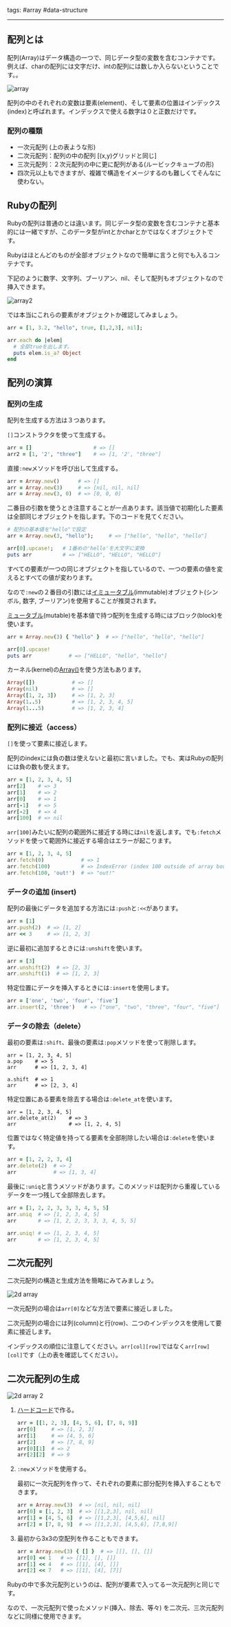 tags: #array #data-structure

<hr />

## 配列とは

配列(Array)はデータ構造の一つで、同じデータ型の変数を含むコンテナです。例えば、charの配列には文字だけ、intの配列には数しか入らないということです。。

![array](https://eubug.space/_next/image?url=https%3A%2F%2Fapi.super.so%2Fasset%2Feubug.space%2F53038785-88a3-4ca3-bd66-8c6d3fd29c73.png&w=1200&q=100)

配列の中のそれぞれの変数は要素(element)、そして要素の位置はインデックス(index)と呼ばれます。インデックスで使える数字は０と正数だけです。

### 配列の種類

-   一次元配列 (上の表ような形)
-   二次元配列：配列の中の配列 \[(x,y)グリッドと同じ\]
-   三次元配列：２次元配列の中に更に配列がある(ルービックキューブの形)
-   四次元以上もできますが、複雑で構造をイメージするのも難しくてそんなに使わない。

## Rubyの配列

Rubyの配列は普通のとは違います。同じデータ型の変数を含むコンテナと基本的には一緒ですが、このデータ型がintとかcharとかではなくオブジェクトです。

Rubyはほとんどのものが全部オブジェクトなので簡単に言うと何でも入るコンテナです。

下記のように数字、文字列、ブーリアン、nil、そして配列もオブジェクトなので挿入できます。

![array2](https://eubug.space/_next/image?url=https%3A%2F%2Fapi.super.so%2Fasset%2Feubug.space%2Fac83e6b4-0444-43c6-8316-2569939988b3.png&w=1920&q=100)

では本当にこれらの要素がオブジェクトか確認してみましょう。

```ruby
arr = [1, 3.2, "hello", true, [1,2,3], nil];

arr.each do |elem|
  # 全部trueを出します。
  puts elem.is_a? Object
end
```

## 配列の演算

### 配列の生成

配列を生成する方法は３つあります。

`[]`コンストラクタを使って生成する。

```ruby
arr = []                    # => []
arr2 = [1, '2', "three"]    # => [1, '2', "three"]
```

直接`:new`メソッドを呼び出して生成する。

```ruby
arr = Array.new()      # => []
arr = Array.new(3)     # => [nil, nil, nil]
arr = Array.new(3, 0)  # => [0, 0, 0]
```

二番目の引数を使うとき注意することが一点あります。該当値で初期化した要素は全部同じオブジェクトを指します。下のコードを見てください。

```ruby
# 配列の基本値を"hello"で設定
arr = Array.new(3, "hello");     # => ["hello", "hello", "hello"]

arr[0].upcase!;   # 1番めの'hello'を大文字に変換
puts arr          # => ["HELLO", "HELLO", "HELLO"] 
```

すべての要素が一つの同じオブジェクトを指しているので、一つの要素の値を変えるとすべての値が変わります。

なので`:new`の２番目の引数には[イミュータブル](https://ja.wikipedia.org/wiki/%E3%82%A4%E3%83%9F%E3%83%A5%E3%83%BC%E3%82%BF%E3%83%96%E3%83%AB)(immutable)オブジェクト(シンボル, 数字, ブーリアン)を使用することが推奨されます。

[ミュータブル](https://developer.mozilla.org/ja/docs/Glossary/Mutable)(mutable)を基本値で持つ配列を生成する時にはブロック(block)を使います。

```ruby
arr = Array.new(3) { "hello" }  # => ["hello", "hello", "hello"]

arr[0].upcase!
puts arr            # => ["HELLO", "hello", "hello"]
```

カーネル(kernel)の[Array()](https://ruby-doc.org/core-2.7.0/Kernel.html#method-i-Array)を使う方法もあります。

```ruby
Array([])            # => []
Array(nil)           # => []
Array([1, 2, 3])     # => [1, 2, 3]
Array(1..5)          # => [1, 2, 3, 4, 5]
Array(1...5)         # => [1, 2, 3, 4]
```

### 配列に接近（access）

`[]`を使って要素に接近します。

配列のindexには負の数は使えないと最初に言いました。でも、実はRubyの配列には負の数も使えます。

```ruby
arr = [1, 2, 3, 4, 5]
arr[2]    # => 3
arr[1]    # => 2
arr[0]    # => 1
arr[-1]   # => 5
arr[-2]   # => 4
arr[100]  # => nil
```

`arr[100]`みたいに配列の範囲外に接近する時には`nil`を返します。でも`:fetch`メソッドを使って範囲外に接近する場合はエラーが起こります。

```ruby
arr = [1, 2, 3, 4, 5]
arr.fetch(0)            # => 1
arr.fetch(100)          # => IndexError (index 100 outside of array bounds: -5...5)
arr.fetch(100, 'out!')  # => "out!"
```

### データの追加 (insert)

配列の最後にデータを追加する方法には`:push`と`:<<`があります。

```ruby
arr = [1]
arr.push(2)  # => [1, 2]
arr << 3     # => [1, 2, 3]
```

逆に最初に追加するときには`:unshift`を使います。

```ruby
arr = [3]
arr.unshift(2)  # => [2, 3]
arr.unshift(1)  # => [1, 2, 3]
```

特定位置にデータを挿入するときには`:insert`を使用します。

```ruby
arr = ['one', 'two', 'four', 'five']
arr.insert(2, 'three')   # => ["one", "two", "three", "four", "five"]
```

### データの除去（delete）

最初の要素は`:shift`、最後の要素は`:pop`メソッドを使って削除します。

```
arr = [1, 2, 3, 4, 5]
a.pop    # => 5
arr      # => [1, 2, 3, 4]

a.shift  # => 1
arr      # => [2, 3, 4]
```

特定位置にある要素を除去する場合は`:delete_at`を使います。

```
arr = [1, 2, 3, 4, 5]
arr.delete_at(2)    # => 3
arr                 # => [1, 2, 4, 5]
```

位置ではなく特定値を持ってる要素を全部削除したい場合は`:delete`を使います。

```ruby
arr = [1, 2, 2, 3, 4]
arr.delete(2)  # => 2
arr            # => [1, 3, 4]
```

最後に`:uniq`と言うメソッドがあります。このメソッドは配列から重複しているデータを一つ残して全部除去します。

```ruby
arr = [1, 2, 2, 3, 3, 3, 4, 5, 5]
arr.uniq  # => [1, 2, 3, 4, 5]
arr       # => [1, 2, 2, 3, 3, 3, 4, 5, 5]

arr.uniq! # => [1, 2, 3, 4, 5]
arr       # => [1, 2, 3, 4, 5] 
```

## 二次元配列

二次元配列の構造と生成方法を簡略にみてみましょう。

![2d array](https://eubug.space/_next/image?url=https%3A%2F%2Fapi.super.so%2Fasset%2Feubug.space%2F929c58be-6055-44c4-b7dd-ef27c5f6d48f.png&w=1080&q=100)

一次元配列の場合は`arr[0]`などな方法で要素に接近しました。

二次元配列の場合には列(column)と行(row)、二つのインデックスを使用して要素に接近します。

インデックスの順位に注意してください。`arr[col][row]`ではなく`arr[row][col]`です（上の表を確認してください）。

## 二次元配列の生成

![2d array 2](https://eubug.space/_next/image?url=https%3A%2F%2Fapi.super.so%2Fasset%2Feubug.space%2F85ce543e-53ec-4be9-aae0-ec2b32a1ca63.png&w=1080&q=100)

1.  [ハードコード](https://dictionary.goo.ne.jp/word/%E3%83%8F%E3%83%BC%E3%83%89%E3%82%B3%E3%83%BC%E3%83%89/)で作る。
    
    ```ruby
    arr = [[1, 2, 3], [4, 5, 6], [7, 8, 9]]
    arr[0]     # => [1, 2, 3]
    arr[1]     # => [4, 5, 6]
    arr[2]     # => [7, 8, 9]
    arr[0][1]  # => 2
    arr[2][2]  # => 9
    ```
    
2.  `:new`メソッドを使用する。
    
    最初に一次元配列を作って、それぞれの要素に部分配列を挿入することもできます。
    
    ```ruby
    arr = Array.new(3)  # => [nil, nil, nil]
    arr[0] = [1, 2, 3]  # => [[1,2,3], nil, nil]
    arr[1] = [4, 5, 6]  # => [[1,2,3], [4,5,6], nil]
    arr[2] = [7, 8, 9]  # => [[1,2,3], [4,5,6], [7,8,9]]
    ```
    
3.  最初から3x3の空配列を作ることもできます。
    
    ```ruby
    arr = Array.new(3) { [] }  # => [[], [], []]
    arr[0] << 1   # => [[1], [], []]
    arr[1] << 4   # => [[1], [4], []]
    arr[2] << 7   # => [[1], [4], [7]]
    ```
    

Rubyの中で多次元配列というのは、配列が要素で入ってる一次元配列と同じです。

なので、一次元配列で使ったメソッド(挿入、除去、等々) を二次元、三次元配列などに同様に使用できます。
